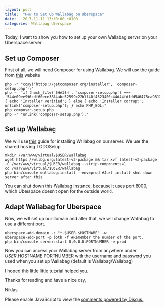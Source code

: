 ```yaml
---
layout: post
title:  "How to Set Up Wallabag on Uberspace"
date:   2017-11-11 13:00:00 +0100
categories: Wallabag Uberspace
---
```

Today, I want to show you how to set up your own Wallabag server on your Uberspace server.

## Set up Composer

First of all, we will need Composer for using Wallabag. We will use the guide from [this][Composer] website

```
php -r "copy('https://getcomposer.org/installer', 'composer-setup.php');"
php -r "if (hash_file('SHA384', 'composer-setup.php') === '544e09ee996cdf60ece3804abc52599c22b1f40f4323403c44d44fdfdd586475ca9813a858088ffbc1f233e9b180f061') { echo 'Installer verified'; } else { echo 'Installer corrupt'; unlink('composer-setup.php'); } echo PHP_EOL;"
php composer-setup.php
php -r "unlink('composer-setup.php');"
```

## Set up Wallabag

We will use [this][Wallabag] guide for installing Wallabag on our server. We use the shared hosting TODOSetup

```
mkdir /var/www/virtual/$USER/wallabag
wget https://wllbg.org/latest-v2-package && tar xvf latest-v2-package -C /var/www/virtual/$USER/wallabag --strip-components=1
cd /var/www/virtual/$USER/wallabag
php bin/console wallabag:install --env=prod #Just install shut down server after this
```

You can shut down this Wallabag instance, because it uses port 8000, which Uberspace doesn't open for the outside world.

## Adapt Wallabag for Uberspace

Now, we will set up our domain and after that, we will change Wallabag to use a different port.

```
uberspace-add-domain -d "*.$USER.$HOSTNAME" -w
uberspace-add-port -p both -f #Remember the number of the port.
php bin/console server:start 0.0.0.0:PORTNUMBER -e prod
```

Now you can access your Wallabag server from anywhere under $USER.$HOSTNAME:PORTNUMBER with the username and password you used when you set up Wallabag (default is Wallabag/Wallabag)

I hoped this little little tutorial helped you.

Thanks for reading and have a nice day,

Niklas

<div id="disqus_thread"></div>
<script>

/**
*  RECOMMENDED CONFIGURATION VARIABLES: EDIT AND UNCOMMENT THE SECTION BELOW TO INSERT DYNAMIC VALUES FROM YOUR PLATFORM OR CMS.
*  LEARN WHY DEFINING THESE VARIABLES IS IMPORTANT: https://disqus.com/admin/universalcode/#configuration-variables*/
/*
var disqus_config = function () {
this.page.url = PAGE_URL;  // Replace PAGE_URL with your page's canonical URL variable
this.page.identifier = PAGE_IDENTIFIER; // Replace PAGE_IDENTIFIER with your page's unique identifier variable
};
*/
(function() { // DON'T EDIT BELOW THIS LINE
var d = document, s = d.createElement('script');
s.src = '//flyingbytes.disqus.com/embed.js';
s.setAttribute('data-timestamp', +new Date());
(d.head || d.body).appendChild(s);
})();
</script>

<noscript>Please enable JavaScript to view the <a href="https://disqus.com/?ref_noscript">comments powered by Disqus.</a></noscript>

[Wallabag]: https://doc.wallabag.org/en/admin/installation/installation.html
[Composer]: https://getcomposer.org/download/
